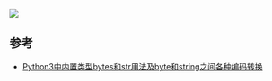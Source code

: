 ![](https://images2015.cnblogs.com/blog/1102460/201702/1102460-20170215190515285-150928547.png)

## 参考
- [Python3中内置类型bytes和str用法及byte和string之间各种编码转换](https://www.cnblogs.com/zanjiahaoge666/p/6402907.html)

